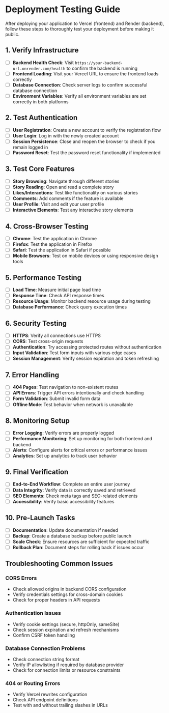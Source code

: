 # Deployment Testing Guide

After deploying your application to Vercel (frontend) and Render (backend), follow these steps to thoroughly test your deployment before making it public.

## 1. Verify Infrastructure

- [ ] **Backend Health Check**: Visit `https://your-backend-url.onrender.com/health` to confirm the backend is running
- [ ] **Frontend Loading**: Visit your Vercel URL to ensure the frontend loads correctly
- [ ] **Database Connection**: Check server logs to confirm successful database connection
- [ ] **Environment Variables**: Verify all environment variables are set correctly in both platforms

## 2. Test Authentication

- [ ] **User Registration**: Create a new account to verify the registration flow
- [ ] **User Login**: Log in with the newly created account
- [ ] **Session Persistence**: Close and reopen the browser to check if you remain logged in
- [ ] **Password Reset**: Test the password reset functionality if implemented

## 3. Test Core Features

- [ ] **Story Browsing**: Navigate through different stories
- [ ] **Story Reading**: Open and read a complete story
- [ ] **Likes/Interactions**: Test like functionality on various stories
- [ ] **Comments**: Add comments if the feature is available
- [ ] **User Profile**: Visit and edit your user profile
- [ ] **Interactive Elements**: Test any interactive story elements

## 4. Cross-Browser Testing

- [ ] **Chrome**: Test the application in Chrome
- [ ] **Firefox**: Test the application in Firefox
- [ ] **Safari**: Test the application in Safari if possible
- [ ] **Mobile Browsers**: Test on mobile devices or using responsive design tools

## 5. Performance Testing

- [ ] **Load Time**: Measure initial page load time
- [ ] **Response Time**: Check API response times
- [ ] **Resource Usage**: Monitor backend resource usage during testing
- [ ] **Database Performance**: Check query execution times

## 6. Security Testing

- [ ] **HTTPS**: Verify all connections use HTTPS
- [ ] **CORS**: Test cross-origin requests
- [ ] **Authentication**: Try accessing protected routes without authentication
- [ ] **Input Validation**: Test form inputs with various edge cases
- [ ] **Session Management**: Verify session expiration and token refreshing

## 7. Error Handling

- [ ] **404 Pages**: Test navigation to non-existent routes
- [ ] **API Errors**: Trigger API errors intentionally and check handling
- [ ] **Form Validation**: Submit invalid form data
- [ ] **Offline Mode**: Test behavior when network is unavailable

## 8. Monitoring Setup

- [ ] **Error Logging**: Verify errors are properly logged
- [ ] **Performance Monitoring**: Set up monitoring for both frontend and backend
- [ ] **Alerts**: Configure alerts for critical errors or performance issues
- [ ] **Analytics**: Set up analytics to track user behavior

## 9. Final Verification

- [ ] **End-to-End Workflow**: Complete an entire user journey
- [ ] **Data Integrity**: Verify data is correctly saved and retrieved
- [ ] **SEO Elements**: Check meta tags and SEO-related elements
- [ ] **Accessibility**: Verify basic accessibility features

## 10. Pre-Launch Tasks

- [ ] **Documentation**: Update documentation if needed
- [ ] **Backup**: Create a database backup before public launch
- [ ] **Scale Check**: Ensure resources are sufficient for expected traffic
- [ ] **Rollback Plan**: Document steps for rolling back if issues occur

## Troubleshooting Common Issues

### CORS Errors
- Check allowed origins in backend CORS configuration
- Verify credentials settings for cross-domain cookies
- Check for proper headers in API requests

### Authentication Issues
- Verify cookie settings (secure, httpOnly, sameSite)
- Check session expiration and refresh mechanisms
- Confirm CSRF token handling

### Database Connection Problems
- Check connection string format
- Verify IP allowlisting if required by database provider
- Check for connection limits or resource constraints

### 404 or Routing Errors
- Verify Vercel rewrites configuration
- Check API endpoint definitions
- Test with and without trailing slashes in URLs